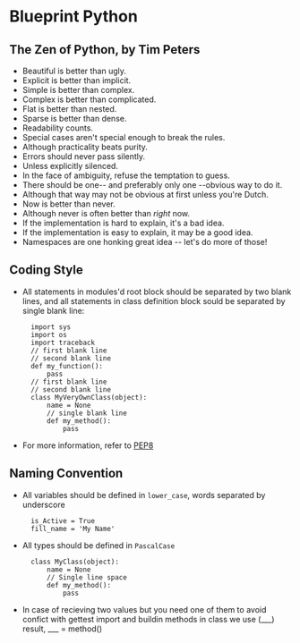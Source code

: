 Blueprint Python 
================


The Zen of Python, by Tim Peters
--------------------------------

- Beautiful is better than ugly.
- Explicit is better than implicit.
- Simple is better than complex.
- Complex is better than complicated.
- Flat is better than nested.
- Sparse is better than dense.
- Readability counts.
- Special cases aren't special enough to break the rules.
- Although practicality beats purity.
- Errors should never pass silently.
- Unless explicitly silenced.
- In the face of ambiguity, refuse the temptation to guess.
- There should be one-- and preferably only one --obvious way to do it.
- Although that way may not be obvious at first unless you're Dutch.
- Now is better than never.
- Although never is often better than *right* now.
- If the implementation is hard to explain, it's a bad idea.
- If the implementation is easy to explain, it may be a good idea.
- Namespaces are one honking great idea -- let's do more of those!


Coding Style
------------

* All statements in modules'd root block should be separated by two 
blank lines, and all statements in class definition block sould be 
separated by single blank line:


        import sys
        import os
        import traceback
        // first blank line
        // second blank line
        def my_function():
            pass
        // first blank line
        // second blank line
        class MyVeryOwnClass(object):
            name = None
            // single blank line
            def my_method():
                pass


* For more information, refer to [PEP8](https://www.python.org/dev/peps/pep-0008/)



Naming Convention
-----------------

* All variables should be defined in `lower_case`, words separated by 
underscore
  
        is_Active = True
        fill_name = 'My Name'
    
* All types should be defined in `PascalCase`


        class MyClass(object):
            name = None
            // Single line space
            def my_method():
                pass
            
* In case of recieving two values but you need one of them
to avoid confict with gettest import and buildin methods in class we use (___)
 result, ___ = method()
